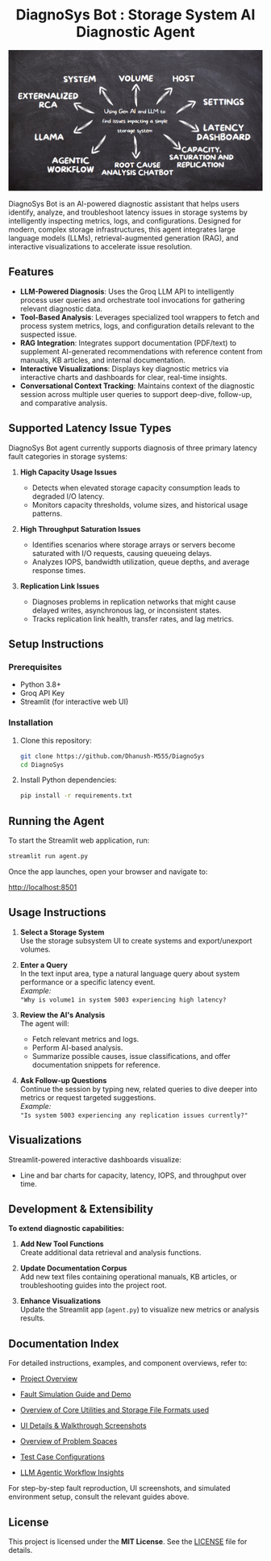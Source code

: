 <h1 align="center">DiagnoSys Bot : Storage System AI Diagnostic Agent</h1>

![Overview of project](ui/overview.png)

DiagnoSys Bot is an AI-powered diagnostic assistant that helps users identify, analyze, and troubleshoot latency issues in storage systems by intelligently inspecting metrics, logs, and configurations. Designed for modern, complex storage infrastructures, this agent integrates large language models (LLMs), retrieval-augmented generation (RAG), and interactive visualizations to accelerate issue resolution.

## Features

- **LLM-Powered Diagnosis**: Uses the Groq LLM API to intelligently process user queries and orchestrate tool invocations for gathering relevant diagnostic data.
- **Tool-Based Analysis**: Leverages specialized tool wrappers to fetch and process system metrics, logs, and configuration details relevant to the suspected issue.
- **RAG Integration**: Integrates support documentation (PDF/text) to supplement AI-generated recommendations with reference content from manuals, KB articles, and internal documentation.
- **Interactive Visualizations**: Displays key diagnostic metrics via interactive charts and dashboards for clear, real-time insights.
- **Conversational Context Tracking**: Maintains context of the diagnostic session across multiple user queries to support deep-dive, follow-up, and comparative analysis.

## Supported Latency Issue Types

DiagnoSys Bot agent currently supports diagnosis of three primary latency fault categories in storage systems:

1. **High Capacity Usage Issues**
   - Detects when elevated storage capacity consumption leads to degraded I/O latency.
   - Monitors capacity thresholds, volume sizes, and historical usage patterns.

2. **High Throughput Saturation Issues**
   - Identifies scenarios where storage arrays or servers become saturated with I/O requests, causing queueing delays.
   - Analyzes IOPS, bandwidth utilization, queue depths, and average response times.

3. **Replication Link Issues**
   - Diagnoses problems in replication networks that might cause delayed writes, asynchronous lag, or inconsistent states.
   - Tracks replication link health, transfer rates, and lag metrics.

## Setup Instructions

### Prerequisites

- Python 3.8+
- Groq API Key 
- Streamlit (for interactive web UI)

### Installation

1. Clone this repository:

   ```bash
   git clone https://github.com/Dhanush-M555/DiagnoSys
   cd DiagnoSys
   ```

2. Install Python dependencies:

   ```bash
   pip install -r requirements.txt
   ```

## Running the Agent

To start the Streamlit web application, run:

```bash
streamlit run agent.py
```

Once the app launches, open your browser and navigate to:

[http://localhost:8501](http://localhost:8501)

## Usage Instructions

1. **Select a Storage System**  
   Use the storage subsystem UI to create systems and export/unexport volumes.

2. **Enter a Query**  
   In the text input area, type a natural language query about system performance or a specific latency event.  
   _Example:_  
   `"Why is volume1 in system 5003 experiencing high latency?`

3. **Review the AI's Analysis**  
   The agent will:
   - Fetch relevant metrics and logs.
   - Perform AI-based analysis.
   - Summarize possible causes, issue classifications, and offer documentation snippets for reference.

5. **Ask Follow-up Questions**  
   Continue the session by typing new, related queries to dive deeper into metrics or request targeted suggestions.  
   _Example:_  
   `"Is system 5003 experiencing any replication issues currently?"`

## Visualizations

Streamlit-powered interactive dashboards visualize:

- Line and bar charts for capacity, latency, IOPS, and throughput over time.

## Development & Extensibility

**To extend diagnostic capabilities:**

1. **Add New Tool Functions**  
   Create additional data retrieval and analysis functions.

2. **Update Documentation Corpus**  
   Add new text files containing operational manuals, KB articles, or troubleshooting guides into the project root.

3. **Enhance Visualizations**  
   Update the Streamlit app (`agent.py`) to visualize new metrics or analysis results.

## Documentation Index

For detailed instructions, examples, and component overviews, refer to:

- [Project Overview](https://github.com/Dhanush-M555/HPE_GenAI/tree/main/README.md)

- [Fault Simulation Guide and Demo](https://github.com/Dhanush-M555/HPE_GenAI/tree/main/demo/README.md)

- [Overview of Core Utilities and Storage File Formats used](https://github.com/Dhanush-M555/HPE_GenAI/tree/main/utils/README.md)

- [UI Details & Walkthrough Screenshots](https://github.com/Dhanush-M555/HPE_GenAI/tree/main/ui/README.md)

- [Overview of Problem Spaces](https://github.com/Dhanush-M555/HPE_GenAI/tree/main/problem_spaces/README.md)

- [Test Case Configurations](https://github.com/Dhanush-M555/HPE_GenAI/tree/main/demo/testcases.txt)

- [LLM Agentic Workflow Insights](https://github.com/Dhanush-M555/HPE_GenAI/tree/main/workflow/README.md)

For step-by-step fault reproduction, UI screenshots, and simulated environment setup, consult the relevant guides above.

## License

This project is licensed under the **MIT License**. See the [LICENSE](LICENSE) file for details.
